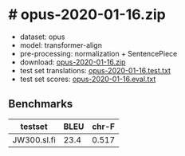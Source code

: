 # # opus-2020-01-16.zip

* dataset: opus
* model: transformer-align
* pre-processing: normalization + SentencePiece
* download: [opus-2020-01-16.zip](https://object.pouta.csc.fi/OPUS-MT-models/sl-fi/opus-2020-01-16.zip)
* test set translations: [opus-2020-01-16.test.txt](https://object.pouta.csc.fi/OPUS-MT-models/sl-fi/opus-2020-01-16.test.txt)
* test set scores: [opus-2020-01-16.eval.txt](https://object.pouta.csc.fi/OPUS-MT-models/sl-fi/opus-2020-01-16.eval.txt)

## Benchmarks

| testset               | BLEU  | chr-F |
|-----------------------|-------|-------|
| JW300.sl.fi 	| 23.4 	| 0.517 |

